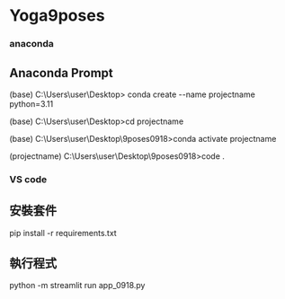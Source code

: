 # Yoga9poses
### anaconda 
## Anaconda Prompt
(base) C:\Users\user\Desktop> conda create --name projectname python=3.11

(base) C:\Users\user\Desktop>cd projectname

(base) C:\Users\user\Desktop\9poses0918>conda activate projectname

(projectname) C:\Users\user\Desktop\9poses0918>code .

### VS code

## 安裝套件
pip install -r requirements.txt

## 執行程式
python -m streamlit run  app_0918.py 
